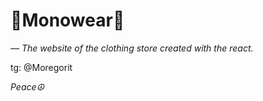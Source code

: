 # **🧦Monowear🧦**
*— The website of the clothing store created with the react.*

tg: @Moregorit

*Peace☮️*

